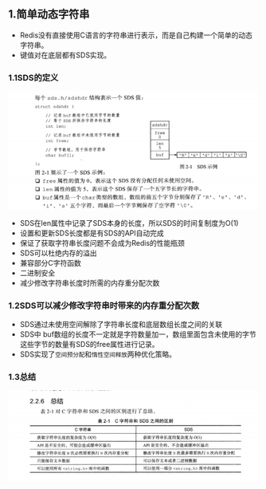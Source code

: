 ## 1.简单动态字符串

- Redis没有直接使用C语言的字符串进行表示，而是自己构建一个简单的动态字符串。
- 键值对在底层都有SDS实现。

### 1.1SDS的定义

![image-20200228163221394](%E7%AC%AC%E4%B8%80%E7%AB%A0/image-20200228163221394.png)

- SDS在len属性中记录了SDS本身的长度，所以SDS的时间复制度为O(1)
- 设置和更新SDS长度都是有SDS的API自动完成
- 保证了获取字符串长度问题不会成为Redis的性能瓶颈
- SDS可以杜绝内存的溢出
- 兼容部分C字符函数
- 二进制安全
- 减少修改字符串长度时所需的内存重分配次数

### 1.2SDS可以减少修改字符串时带来的内存重分配次数

- SDS通过未使用空间解除了字符串长度和底层数组长度之间的关联
- SDS中 buf数组的长度不一定就是字符数量加一，数组里面包含未使用的字节这些字节的数量有SDS的free属性进行记录。
- SDS实现了``空间预分配``和``惰性空间释放``两种优化策略。

### 1.3总结

![image-20200228201326439](%E7%AC%AC%E4%B8%80%E7%AB%A0/image-20200228201326439.png)